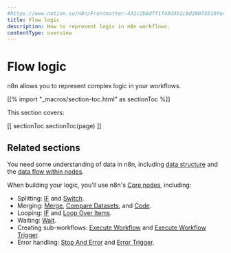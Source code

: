```yaml
---
#https://www.notion.so/n8n/Frontmatter-432c2b8dff1f43d4b1c8d20075510fe4
title: Flow logic
description: How to represent logic in n8n workflows.
contentType: overview
---
```


# Flow logic

n8n allows you to represent complex logic in your workflows.

[[% import "_macros/section-toc.html" as sectionToc %]]

This section covers:

[[ sectionToc.sectionToc(page) ]]

## Related sections

You need some understanding of data in n8n, including [data structure](/data/data-structure.md) and the [data flow within nodes](/data/data-flow-nodes.md).

When building your logic, you'll use n8n's [Core nodes](/integrations/builtin/core-nodes/index.md), including:

* Splitting: [IF](/integrations/builtin/core-nodes/n8n-nodes-base.if.md) and [Switch](/integrations/builtin/core-nodes/n8n-nodes-base.switch.md).
* Merging: [Merge](/integrations/builtin/core-nodes/n8n-nodes-base.merge.md), [Compare Datasets](/integrations/builtin/core-nodes/n8n-nodes-base.comparedatasets.md), and [Code](/integrations/builtin/core-nodes/n8n-nodes-base.code/index.md).
* Looping: [IF](/integrations/builtin/core-nodes/n8n-nodes-base.if.md) and [Loop Over Items](/integrations/builtin/core-nodes/n8n-nodes-base.splitinbatches.md).
* Waiting: [Wait](/integrations/builtin/core-nodes/n8n-nodes-base.wait.md).
* Creating sub-workflows: [Execute Workflow](/integrations/builtin/core-nodes/n8n-nodes-base.executeworkflow.md) and [Execute Workflow Trigger](/integrations/builtin/core-nodes/n8n-nodes-base.executeworkflowtrigger.md).
* Error handling: [Stop And Error](/integrations/builtin/core-nodes/n8n-nodes-base.stopanderror.md) and [Error Trigger](/integrations/builtin/core-nodes/n8n-nodes-base.errortrigger.md).
